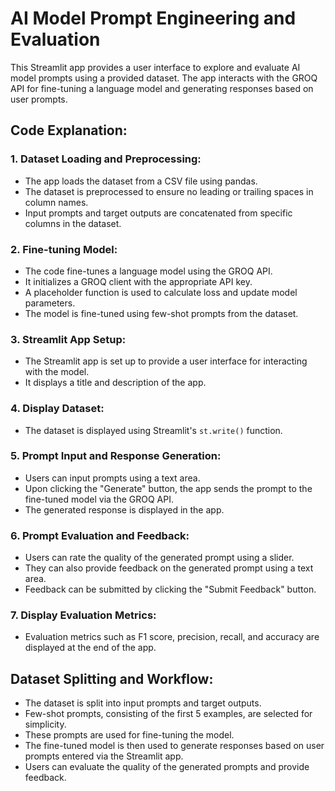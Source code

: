 # AI Model Prompt Engineering and Evaluation

This Streamlit app provides a user interface to explore and evaluate AI model prompts using a provided dataset. The app interacts with the GROQ API for fine-tuning a language model and generating responses based on user prompts.

## Code Explanation:

### 1. Dataset Loading and Preprocessing:
- The app loads the dataset from a CSV file using pandas.
- The dataset is preprocessed to ensure no leading or trailing spaces in column names.
- Input prompts and target outputs are concatenated from specific columns in the dataset.

### 2. Fine-tuning Model:
- The code fine-tunes a language model using the GROQ API.
- It initializes a GROQ client with the appropriate API key.
- A placeholder function is used to calculate loss and update model parameters.
- The model is fine-tuned using few-shot prompts from the dataset.

### 3. Streamlit App Setup:
- The Streamlit app is set up to provide a user interface for interacting with the model.
- It displays a title and description of the app.

### 4. Display Dataset:
- The dataset is displayed using Streamlit's `st.write()` function.

### 5. Prompt Input and Response Generation:
- Users can input prompts using a text area.
- Upon clicking the "Generate" button, the app sends the prompt to the fine-tuned model via the GROQ API.
- The generated response is displayed in the app.

### 6. Prompt Evaluation and Feedback:
- Users can rate the quality of the generated prompt using a slider.
- They can also provide feedback on the generated prompt using a text area.
- Feedback can be submitted by clicking the "Submit Feedback" button.

### 7. Display Evaluation Metrics:
- Evaluation metrics such as F1 score, precision, recall, and accuracy are displayed at the end of the app.

## Dataset Splitting and Workflow:
- The dataset is split into input prompts and target outputs.
- Few-shot prompts, consisting of the first 5 examples, are selected for simplicity.
- These prompts are used for fine-tuning the model.
- The fine-tuned model is then used to generate responses based on user prompts entered via the Streamlit app.
- Users can evaluate the quality of the generated prompts and provide feedback.

